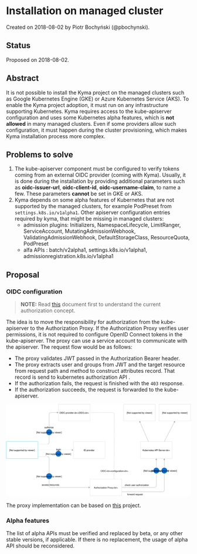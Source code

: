 # Installation on managed cluster

Created on 2018-08-02 by Piotr Bochyński (@pbochynski).

## Status

Proposed on 2018-08-02.

## Abstract

It is not possible to install the Kyma project on the managed clusters such as Google Kubernetes Engine (GKE) or Azure Kubernetes Service (AKS). To enable the Kyma project adoption, it must run on any infrastructure supporting Kubernetes. Kyma requires access to the kube-apiserver configuration and uses some Kubernetes alpha features, which is **not allowed** in many managed clusters. Even if some providers allow such configuration, it must happen during the cluster provisioning, which makes Kyma installation process more complex.

## Problems to solve

1. The kube-apiserver component must be configured to verify tokens coming from an external OIDC provider (coming with Kyma). Usually, it is done during the installation by providing additional parameters such as **oidc-issuer-url**, **oidc-client-id**, **oidc-username-claim**, to name a few. These parameters **cannot** be set in GKE or AKS.
2. Kyma depends on some alpha features of Kubernetes that are not supported by the managed clusters, for example PodPreset from `settings.k8s.io/v1alpha1`. Other apiserver configuration entries required by kyma, that might be missing in managed clusters:
    - admission plugins: Initializers, NamespaceLifecycle, LimitRanger, ServiceAccount, MutatingAdmissionWebhook, ValidatingAdmissionWebhook, DefaultStorageClass, ResourceQuota, PodPreset
    - alfa APIs : batch/v2alpha1, settings.k8s.io/v1alpha1, admissionregistration.k8s.io/v1alpha1

## Proposal

### OIDC configuration

>**NOTE:** Read [this](https://github.com/kyma-project/kyma/blob/master/docs/authorization-and-authentication/docs/003-architecture-auth.md) document first to understand the current authorization concept.

The idea is to move the responsibility for authorization from the kube-apiserver to the Authorization Proxy. If the Authorization Proxy verifies user permissions, it is not required to configure OpenID Connect tokens in the kube-apiserver. The proxy can use a service account to communicate with the apiserver. The request flow would be as follows:
- The proxy validates JWT passed in the Authorization Bearer header.
- The proxy extracts user and groups from JWT and the target resource from request path and method to construct attributes record. That record is send to kubernetes authorization API .
- If the authorization fails, the request is finished with the `403` response.
- If the authorization succeeds, the request is forwarded to the kube-apiserver.

![](assets/authorization-proxy.svg)


The proxy implementation can be based on [this](https://github.com/brancz/kube-rbac-proxy) project.

### Alpha features

The list of alpha APIs must be verified and replaced by beta, or any other stable versions, if applicable. If there is no replacement, the usage of alpha API should be reconsidered.

